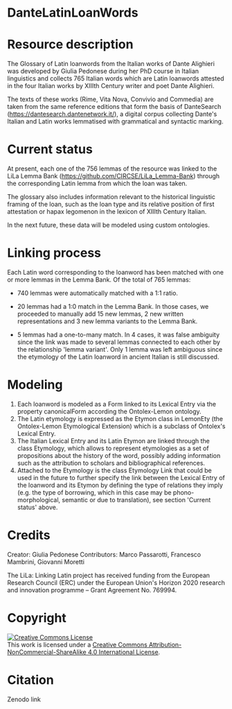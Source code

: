 # DanteLatinLoanWords
# Resource description

The Glossary of Latin loanwords from the Italian works of Dante Alighieri was developed by Giulia Pedonese during her PhD course in Italian linguistics and collects 765 Italian words which are Latin loanwords attested in the four Italian works by XIIIth Century writer and poet Dante Alighieri.

The texts of these works (Rime, Vita Nova, Convivio and Commedia) are taken from the same reference editions that form the basis of DanteSearch (https://dantesearch.dantenetwork.it/), a digital corpus collecting Dante's Italian and Latin works lemmatised with grammatical and syntactic marking.

# Current status
At present, each one of the 756 lemmas of the resource was linked to the LiLa Lemma Bank (https://github.com/CIRCSE/LiLa_Lemma-Bank) through the corresponding Latin lemma from which the loan was taken.

The glossary also includes information relevant to the historical linguistic framing of the loan, such as the loan type and its relative position of first attestation or hapax legomenon in the lexicon of XIIIth Century Italian. 

In the next future, these data will be modeled using custom ontologies.

# Linking process

Each Latin word corresponding to the loanword has been matched with one or more lemmas in the Lemma Bank. Of the total of 765 lemmas:

- 740 lemmas were automatically matched with a 1:1 ratio. 

- 20 lemmas had a 1:0 match in the Lemma Bank. In those cases, we proceeded to manually add 15 new lemmas, 2 new written representations and 3 new lemma variants to the Lemma Bank.

- 5 lemmas had a one-to-many match. In 4 cases, it was false ambiguity since the link was made to several lemmas connected to each other by the relationship 'lemma variant'. Only 1 lemma was left ambiguous since the etymology of the Latin loanword in ancient Italian is still discussed.


# Modeling

1. Each loanword is modeled as a Form linked to its Lexical Entry via the property canonicalForm according the Ontolex-Lemon ontology.
2. The Latin etymology is expressed as the Etymon class in LemonEty (the Ontolex-Lemon Etymological Extension) which is a subclass of Ontolex's Lexical Entry.
3. The Italian Lexical Entry and its Latin Etymon are linked through the class Etymology, which allows to represent etymologies as a set of propositions about the history of the word, possibly adding information such as the attribution to scholars and bibliographical references.
4. Attached to the Etymology is the class Etymology Link that could be used in the future to further specify the link between the Lexical Entry of the loanword and its Etymon by defining the type of relations they imply (e.g. the type of borrowing, which in this case may be phono-morphological, semantic or due to translation), see section 'Current status' above.

# Credits

Creator: Giulia Pedonese
Contributors: Marco Passarotti, Francesco Mambrini, Giovanni Moretti

The LiLa: Linking Latin project has received funding from the European Research Council (ERC) under the European Union's Horizon 2020 research and innovation programme – Grant Agreement No. 769994.

# Copyright

<a rel="license" href="http://creativecommons.org/licenses/by-nc-sa/4.0/"><img alt="Creative Commons License" style="border-width:0" src="https://i.creativecommons.org/l/by-nc-sa/4.0/88x31.png" /></a><br />This work is licensed under a <a rel="license" href="http://creativecommons.org/licenses/by-nc-sa/4.0/">Creative Commons Attribution-NonCommercial-ShareAlike 4.0 International License</a>.

# Citation

Zenodo link
